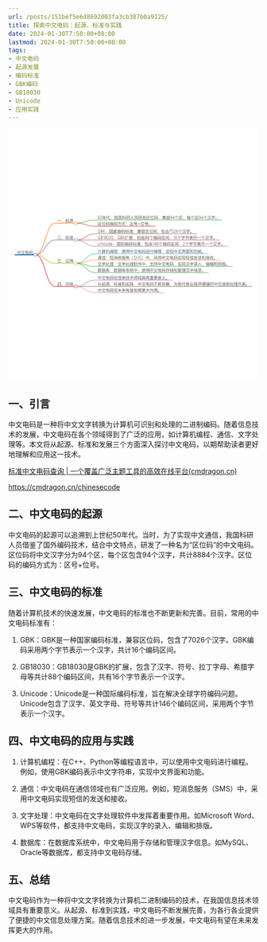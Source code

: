 ```yaml
---
url: /posts/151bef5e6d8692003fa3cb387b0a9125/
title: 探索中文电码：起源、标准与实践
date: 2024-01-30T7:50:00+08:00
lastmod: 2024-01-30T7:50:00+08:00
tags:
- 中文电码
- 起源发展
- 编码标准
- GBK编码
- GB18030
- Unicode
- 应用实践
---
```


<img src="/images/2024_02_03 18_15_46.png" title="2024_02_03 18_15_46.png" alt="2024_02_03 18_15_46.png"/>

## 一、引言

中文电码是一种将中文文字转换为计算机可识别和处理的二进制编码。随着信息技术的发展，中文电码在各个领域得到了广泛的应用，如计算机编程、通信、文字处理等。本文将从起源、标准和发展三个方面深入探讨中文电码，以期帮助读者更好地理解和应用这一技术。

[标准中文电码查询 | 一个覆盖广泛主题工具的高效在线平台(cmdragon.cn)](https://cmdragon.cn/chinesecode)

https://cmdragon.cn/chinesecode

## 二、中文电码的起源

中文电码的起源可以追溯到上世纪50年代。当时，为了实现中文通信，我国科研人员借鉴了国外编码技术，结合中文特点，研发了一种名为“区位码”的中文电码。区位码将中文汉字分为94个区，每个区包含94个汉字，共计8884个汉字。区位码的编码方式为：区号+位号。

## 三、中文电码的标准

随着计算机技术的快速发展，中文电码的标准也不断更新和完善。目前，常用的中文电码标准有：

1. GBK：GBK是一种国家编码标准，兼容区位码，包含了7026个汉字。GBK编码采用两个字节表示一个汉字，共计16个编码区间。

2. GB18030：GB18030是GBK的扩展，包含了汉字、符号、拉丁字母、希腊字母等共计88个编码区间，共有16个字节表示一个汉字。

3. Unicode：Unicode是一种国际编码标准，旨在解决全球字符编码问题。Unicode包含了汉字、英文字母、符号等共计146个编码区间，采用两个字节表示一个汉字。

## 四、中文电码的应用与实践

1. 计算机编程：在C++、Python等编程语言中，可以使用中文电码进行编程。例如，使用GBK编码表示中文字符串，实现中文界面和功能。

2. 通信：中文电码在通信领域也有广泛应用。例如，短消息服务（SMS）中，采用中文电码实现短信的发送和接收。

3. 文字处理：中文电码在文字处理软件中发挥着重要作用。如Microsoft Word、WPS等软件，都支持中文电码，实现汉字的录入、编辑和排版。

4. 数据库：在数据库系统中，中文电码用于存储和管理汉字信息。如MySQL、Oracle等数据库，都支持中文电码存储。

## 五、总结

中文电码作为一种将中文文字转换为计算机二进制编码的技术，在我国信息技术领域具有重要意义。从起源、标准到实践，中文电码不断发展完善，为各行各业提供了便捷的中文信息处理方案。随着信息技术的进一步发展，中文电码有望在未来发挥更大的作用。
